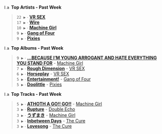 <!--START_LASTFM_ARTISTS:{"period": "7day", "rows": 5}-->
<a href="https://last.fm" target="_blank"><img src="https://user-images.githubusercontent.com/17434202/215290617-e793598d-d7c9-428f-9975-156db1ba89cc.svg" alt="Last.fm Logo" width="18" height="13"/></a> **Top Artists - Past Week**

> `22 ▶️` ∙ **[VR SEX](https://www.last.fm/music/VR+SEX)**<br/>
> `17 ▶️` ∙ **[Wire](https://www.last.fm/music/Wire)**<br/>
> `10 ▶️` ∙ **[Machine Girl](https://www.last.fm/music/Machine+Girl)**<br/>
> `9 ▶️` ∙ **[Gang of Four](https://www.last.fm/music/Gang+of+Four)**<br/>
> `9 ▶️` ∙ **[Pixies](https://www.last.fm/music/Pixies)**<br/>
<!--END_LASTFM_ARTISTS-->

<!--START_LASTFM_ALBUMS:{"period": "7day", "rows": 5}-->
<a href="https://last.fm" target="_blank"><img src="https://user-images.githubusercontent.com/17434202/215290617-e793598d-d7c9-428f-9975-156db1ba89cc.svg" alt="Last.fm Logo" width="18" height="13"/></a> **Top Albums - Past Week**

> `9 ▶️` ∙ **[…BECAUSE I’M YOUNG ARROGANT AND HATE EVERYTHING YOU STAND FOR](https://www.last.fm/music/Machine+Girl/%E2%80%A6BECAUSE+I%E2%80%99M+YOUNG+ARROGANT+AND+HATE+EVERYTHING+YOU+STAND+FOR)** - [Machine Girl](https://www.last.fm/music/Machine+Girl)<br/>
> `7 ▶️` ∙ **[Rough Dimension](https://www.last.fm/music/VR+SEX/Rough+Dimension)** - [VR SEX](https://www.last.fm/music/VR+SEX)<br/>
> `6 ▶️` ∙ **[Horseplay](https://www.last.fm/music/VR+SEX/Horseplay)** - [VR SEX](https://www.last.fm/music/VR+SEX)<br/>
> `5 ▶️` ∙ **[Entertainment!](https://www.last.fm/music/Gang+of+Four/Entertainment!)** - [Gang of Four](https://www.last.fm/music/Gang+of+Four)<br/>
> `5 ▶️` ∙ **[Doolittle](https://www.last.fm/music/Pixies/Doolittle)** - [Pixies](https://www.last.fm/music/Pixies)<br/>
<!--END_LASTFM_ALBUMS-->

<!--START_LASTFM_TRACKS:{"period": "7day", "rows": 5}-->
<a href="https://last.fm" target="_blank"><img src="https://user-images.githubusercontent.com/17434202/215290617-e793598d-d7c9-428f-9975-156db1ba89cc.svg" alt="Last.fm Logo" width="18" height="13"/></a> **Top Tracks - Past Week**

> `5 ▶️` ∙ **[ATHOTH A GO!! GO!!](https://www.last.fm/music/Machine+Girl/_/ATHOTH+A+GO!!+GO!!)** - [Machine Girl](https://www.last.fm/music/Machine+Girl)<br/>
> `3 ▶️` ∙ **[Rupture](https://www.last.fm/music/Double+Echo/_/Rupture)** - [Double Echo](https://www.last.fm/music/Double+Echo)<br/>
> `3 ▶️` ∙ **[うずまき](https://www.last.fm/music/Machine+Girl/_/%E3%81%86%E3%81%9A%E3%81%BE%E3%81%8D)** - [Machine Girl](https://www.last.fm/music/Machine+Girl)<br/>
> `3 ▶️` ∙ **[Inbetween Days](https://www.last.fm/music/The+Cure/_/Inbetween+Days)** - [The Cure](https://www.last.fm/music/The+Cure)<br/>
> `3 ▶️` ∙ **[Lovesong](https://www.last.fm/music/The+Cure/_/Lovesong)** - [The Cure](https://www.last.fm/music/The+Cure)<br/>
<!--END_LASTFM_TRACKS-->